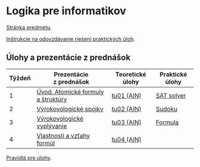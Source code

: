 Logika pre informatikov
========================

[Stránka predmetu](https://dai.fmph.uniba.sk/w/Course:Mathematics_4/sk).

[Inštrukcie na odovzdávanie riešení praktických úloh](docs/odovzdavanie.md).

Úlohy a prezentácie z prednášok
-------------------------------

| Týždeň | Prezentácie z prednášok | Teoretické úlohy | Praktické úlohy |
|--------|-----------|------------------|-----------------|
| 1 | [Úvod. Atomické formuly a štruktúry](prednasky/pr01.pdf) | [tu01 (AIN)](teoreticke-ain/tu01.pdf) | [SAT solver](prakticke/pu01) |
| 2 | [Výrokovologické spojky](prednasky/pr02.pdf) | [tu02 (AIN)](teoreticke-ain/tu02.pdf) | [Sudoku](prakticke/pu02) |
| 3 | [Výrokovologické vyplývanie](prednasky/pr03.pdf) | [tu03 (AIN)](teoreticke-ain/tu03.pdf) | [Formula](prakticke/pu03) |
| 4 | [Vlastnosti a vzťahy formúl](prednasky/pr04.pdf) | [tu04 (AIN)](teoreticke-ain/tu04.pdf) | |

[Pravidlá pre úlohy](http://dai.fmph.uniba.sk/w/Course:Mathematics_4/sk#pravidla-uloh).

